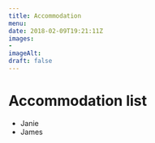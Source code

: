```yaml
---
title: Accommodation
menu: 
date: 2018-02-09T19:21:11Z
images: 
- 
imageAlt: 
draft: false
---
```


# Accommodation list

* Janie
* James

